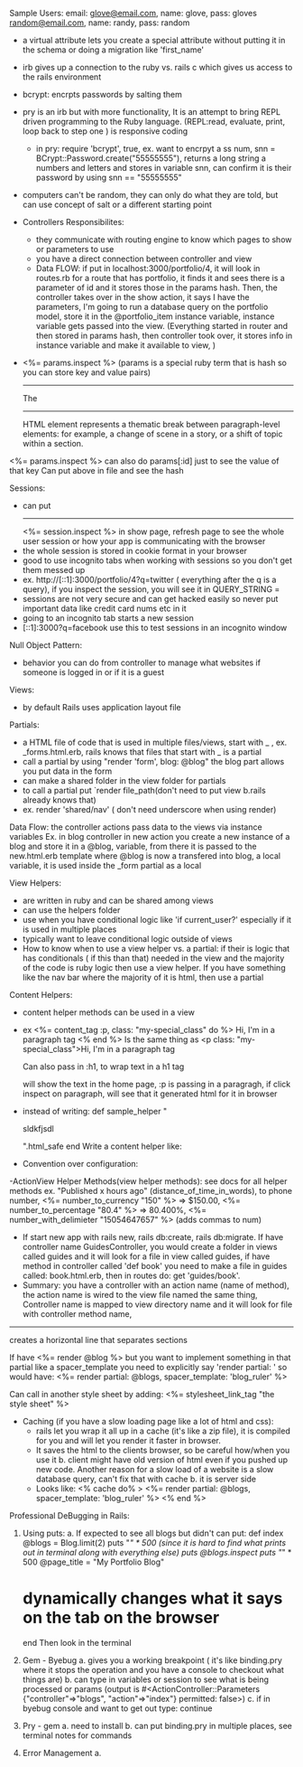 Sample Users: email: glove@email.com, name: glove, pass: gloves
random@email.com, name: randy, pass: random


- a virtual attribute lets you create a special attribute without putting it in the schema or doing a migration like 'first_name'
- irb gives up a connection to the ruby vs. rails c which gives us access to the rails environment
- bcrypt: encrpts passwords by salting them
- pry is an irb but with more functionality, It is an attempt to bring REPL driven programming to the Ruby language. (REPL:read, evaluate, print, loop back to step one ) is responsive coding
  - in pry: require 'bcrypt', true, ex. want to encrpyt a ss num, snn = BCrypt::Password.create("55555555"), returns a long string a numbers and letters and stores in variable snn, can confirm it is their password by using snn == "55555555"

- computers can't be random, they can only do what they are told, but can use concept of salt or a different starting point

- Controllers Responsibilites:
  - they communicate with routing engine to know which pages to show or parameters to use
  - you have a direct connection between controller and view
  - Data FLOW: if put in localhost:3000/portfolio/4, it will look in routes.rb for a route that has portfolio, it finds it and sees there is a parameter of id and it stores those in the params hash. Then, the controller takes over in the show action, it says I have the parameters, I'm going to run a database query on the portfolio model, store it in the @portfolio_item instance variable, instance variable gets passed into the view. (Everything started in router and then stored in params hash, then controller took over, it stores info in instance variable and make it available to view,    )

- <%= params.inspect %> (params is a special ruby term that is hash so you can store key and value pairs)
  <hr>
  The <hr> HTML element represents a thematic break between paragraph-level elements: for example, a change of scene in a story, or a shift of topic within a section.

<%= params.inspect %> can also do params[:id] just to see the value of that key
Can put above in file and see the hash

Sessions:
  - can put <hr> <%= session.inspect %> in show page, refresh page to see the whole user session or how your app is communicating with the browser
  - the whole session is stored in cookie format in your browser
  - good to use incognito tabs when working with sessions so you don't get them messed up
  - ex. http://[::1]:3000/portfolio/4?q=twitter ( everything after the q is a query), if you inspect the session, you will see it in QUERY_STRING =
  - sessions are not very secure and can get hacked easily so never put important data like credit card nums etc in it
  - going to an incognito tab starts a new session
  - [::1]:3000?q=facebook  use this to test sessions in an incognito window

Null Object Pattern:
- behavior you can do from controller to manage what websites if someone is logged in or if it is a guest

Views:
- by default Rails uses application layout file

Partials:
- a HTML file of code that is used in multiple files/views, start with _ , ex. _forms.html.erb, rails knows that files that start with _ is a partial
- call a partial by using "render 'form', blog: @blog" the blog part allows you put data in the form
- can make a shared folder in the view folder for partials
- to call a partial put `render file_path(don't need to put view b.rails already knows that)
- ex. render 'shared/nav' ( don't need underscore when using render)


Data Flow: the controller actions pass data to the views via instance variables
Ex. in blog controller in new action you create a new instance of a blog and store it in a @blog, variable, from there it is passed to the new.html.erb template where @blog is now a transfered into blog,
a local variable, it is used inside the _form partial as a local

View Helpers:
- are written in ruby and can be shared among views
- can use the helpers folder
- use when you have conditional logic like 'if current_user?' especially if it is used in multiple places
- typically want to leave conditional logic outside of views
- How to know when to use a view helper vs. a partial: if their is logic that has conditionals ( if this than that) needed in the view and the majority of the
code is ruby logic then use a view helper. If you have something like the nav bar where the majority of it is html, then use a partial

Content Helpers:
-  content helper methods can be used in a view
- ex <%= content_tag :p, class: "my-special_class" do %>
        Hi, I'm in a paragraph tag
    <% end %>
    Is the same thing as <p class: "my-special_class">Hi, I'm in a paragraph tag</p>
    Can also pass in :h1, to wrap text in a h1 tag

    will show the text in the home page, :p is passing in a paragragh, if click inspect on paragraph, will see that it generated html for it in browser

- instead of writing:
def sample_helper
  "<p>sldkfjsdl</p>".html_safe
end
Write a content helper like:

- Convention over configuration:

-ActionView Helper Methods(view helper methods):  see docs for all helper methods
  ex. "Published x hours ago" (distance_of_time_in_words), to phone number, <%= number_to_currency "150" %> => $150.00,
  <%= number_to_percentage "80.4" %> => 80.400%, <%= number_with_delimieter "15054647657" %> (adds commas
  to num)
  - If start new app with rails new, rails db:create, rails db:migrate. If have controller name GuidesController, you would create a folder in views called guides and it
  will look for a file in view called guides, if have method in controller called 'def book' you need to
  make a file in guides called: book.html.erb, then in routes do: get 'guides/book'.
  - Summary: you have a controller with an action name (name of method), the action name is wired to the
  view file named the same thing, Controller name is mapped to view directory name and it will look for file with controller method name,

  <hr> creates a horizontal line that separates sections

  If have <%= render @blog %> but you want to implement something in that partial like a spacer_template
  you need to explicitly say 'render partial: ' so would have: <%= render partial: @blogs, spacer_template: 'blog_ruler' %>

  Can call in another style sheet by adding: <%= stylesheet_link_tag "the style sheet" %>

  - Caching (if you have a slow loading page like a lot of html and css):
    - rails let you wrap it all up in a cache (it's like a zip file), it is compiled for you and will
    let you render it faster in browser.
    - It saves the html to the clients browser, so be careful how/when you use it b. client might have old version of html even if you pushed up new code. Another reason for a slow load of a website is a
    slow database query, can't fix that with cache b. it is server side
    - Looks like:
    <% cache do% >
      <%= render partial: @blogs, spacer_template: 'blog_ruler' %>
    <% end %>

Professional DeBugging in Rails:
1. Using puts:
  a. If expected to see all blogs but didn't can put:
    def index
      @blogs = Blog.limit(2)
      puts "*" * 500 (since it is hard to find what prints out in terminal along with everything else)
      puts @blogs.inspect
      puts "*" * 500
      @page_title = "My Portfolio Blog"
      # dynamically changes what it says on the tab on the browser
    end
    Then look in the terminal

2. Gem - Byebug
  a. gives you a working breakpoint ( it's like binding.pry where it stops the operation and you have a console to checkout what things are)
  b. can type in variables or session to see what is being processed or params (output is #<ActionController::Parameters {"controller"=>"blogs", "action"=>"index"} permitted: false>)
  c. if in byebug console and want to get out type: continue

3. Pry - gem
  a. need to install
  b. can put binding.pry in multiple places, see terminal notes for commands

4. Error Management
  a.
